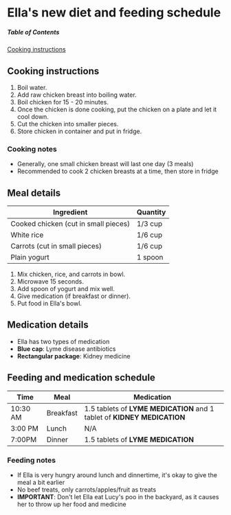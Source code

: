 # Ella's new diet and feeding schedule

##### Table of Contents
[Cooking instructions](#cooking-instructions)

## Cooking instructions
1. Boil water.
2. Add raw chicken breast into boiling water.
3. Boil chicken for 15 - 20 minutes.
4. Once the chicken is done cooking, put the chicken on a plate and let it cool down.
5. Cut the chicken into smaller pieces.
6. Store chicken in container and put in fridge.

### Cooking notes
- Generally, one small chicken breast will last one day (3 meals)
- Recommended to cook 2 chicken breasts at a time, then store in fridge

## Meal details
| Ingredient | Quantity |
| ---------- | -------- |
| Cooked chicken (cut in small pieces) | 1/3 cup |
| White rice | 1/6 cup |
| Carrots (cut in small pieces) | 1/6 cup |
| Plain yogurt | 1 spoon |
1. Mix chicken, rice, and carrots in bowl.
2. Microwave 15 seconds.
3. Add spoon of yogurt and mix well.
4. Give medication (if breakfast or dinner).
5. Put food in Ella's bowl.


## Medication details
- Ella has two types of medication
- **Blue cap**: Lyme disease antibiotics
- **Rectangular package**: Kidney medicine

## Feeding and medication schedule
| Time | Meal | Medication |
| ---- | ---- | ---------- |
| 10:30 AM | Breakfast | 1.5 tablets of **LYME MEDICATION** and 1 tablet of **KIDNEY MEDICATION** |
| 3:00 PM | Lunch | N/A |
|7:00PM | Dinner | 1.5 tablets of **LYME MEDICATION** |

### Feeding notes
- If Ella is very hungry around lunch and dinnertime, it's okay to give the meal a bit earlier
- No beef treats, only carrots/apples/fruit as treats
- **IMPORTANT**: Don't let Ella eat Lucy's poo in the backyard, as it causes her to throw up her food and medicine


